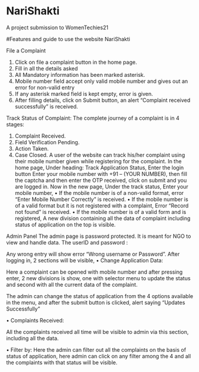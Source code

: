 # NariShakti
A project submission to WomenTechies21


#Features and guide to use the website NariShakti

File a Complaint 
1.	Click on file a complaint button in the home page.
2.	Fill in all the details asked
3.	All Mandatory information has been marked asterisk. 
4.	Mobile number field accept only valid mobile number and gives out an error for non-valid entry
5.	If any asterisk marked field is kept empty, error is given.
6.	After filling details, click on Submit button, an alert “Complaint received successfully” is received.

Track Status of Complaint: 
 The complete journey of a complaint is in 4 stages:
1.	Complaint Received.
2.	Field Verification Pending.
3.	Action Taken.
4.	Case Closed.
A user of the website can track his/her complaint using their mobile number given while registering for the complaint.
In the home page, 
Under heading: Track Application Status, Enter the login button
Enter your mobile number with +91 – (YOUR NUMBER), then fill the captcha and then enter the OTP received, click on submit and you are logged in.
Now in the new page,  Under the track status, 
Enter your mobile number,
•	If the mobile number is of a non-valid format, error “Enter Mobile Number Correctly” is received.
•	If the mobile number is of a valid format but it is not registered with a complaint, Error “Record not found” is received.
•	If the mobile number is of a valid form and is registered, A new division containing all the data of complaint including status of application on the top is visible.


Admin Panel
The admin page is password protected. It is meant for NGO to view and handle data.
The userID and password : 

Any wrong entry will show error “Wrong username or Password”. 
After logging in, 2 sections will be visible, 
•	Change Application Data: 

Here a complaint can be opened with mobile number and after pressing enter, 2 new divisions is show, one with selector menu to update the status and second with all the current data of the complaint.  

The admin can change the status of application from the 4 options available in the menu, and after the submit button is clicked, alert saying “Updates Successfully”

•	Complaints Received:

All the complaints received all time will be visible to admin via this section, including all the data.

 
•	Filter by: Here the admin can filter out all the complaints on the basis of status of application, here admin can click on any filter among the 4 and all the complaints with that status will be visible.

